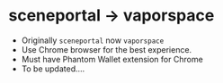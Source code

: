 # sceneportal -> vaporspace

- Originally ```sceneportal``` now ```vaporspace```
- Use Chrome browser for the best experience. 
- Must have Phantom Wallet extension for Chrome
- To be updated....
